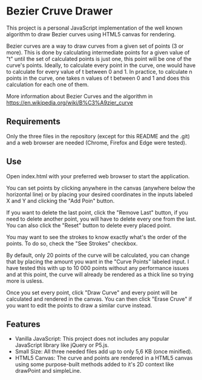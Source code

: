 # Bezier Cruve Drawer

This project is a personal JavaScript implementation of the well known algorithm to draw Bezier curves using HTML5 canvas for rendering.

Bezier curves are a way to draw curves from a given set of points (3 or more). This is done by calculating intermediate points for a given value of "t" until the set of calculated points is just one, this point will be one of the curve's points. Ideally, to calculate every point in the curve, one would have to calculate for every value of t between 0 and 1. In practice, to calculate n points in the curve, one takes n values of t between 0 and 1 and does this calculation for each one of them.

More information about Bezier Curves and the algorithm in https://en.wikipedia.org/wiki/B%C3%A9zier_curve

## Requirements

Only the three files in the repository (except for this README and the .git) and a web browser are needed (Chrome, Firefox and Edge were tested).

## Use

Open index.html with your preferred web browser to start the application.

You can set points by clicking anywhere in the canvas (anywhere below the horizontal line) or by placing your desired coordinates in the inputs labeled X and Y and clicking the "Add Poin" button.

If you want to delete the last point, click the "Remove Last" button, if you need to delete another point, you will have to delete every one from the last. You can also click the "Reset" button to delete every placed point.

You may want to see the strokes to know exactly what's the order of the points. To do so, check the "See Strokes" checkbox.

By default, only 20 points of the curve will be calculated, you can change that by placing the amount you want in the "Curve Points" labeled input. I have tested this with up to 10 000 points without any performance issues and at this point, the curve will already be rendered as a thick line so trying more is usless.

Once you set every point, click "Draw Curve" and every point will be calculated and rendered in the canvas. You can then click "Erase Cruve" if you want to edit the points to draw a similar curve instead.

## Features

* Vanilla JavaScript: This project does not includes any popular JavaScript library like jQuery or P5.js.
* Small Size: All three needed files add up to only 5,6 KB (once minified).
* HTML5 Canvas: The curve and points are rendered in a HTML5 canvas using some purpose-built methods added to it's 2D context like drawPoint and simpleLine.